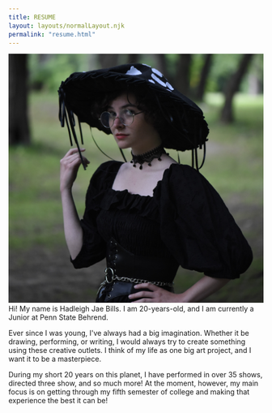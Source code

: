 ```yaml
---
title: RESUME
layout: layouts/normalLayout.njk
permalink: "resume.html"
---
```


<div class="card">
<img class="aboutImg" src="https://raw.githubusercontent.com/HadleighJae/portfolio/main/docs/images/shroommecropped.JPG" alt="me" />
Hi! My name is Hadleigh Jae Bills. I am 20-years-old, and I am currently a Junior at Penn State Behrend.

Ever since I was young, I've always had a big imagination. Whether it be drawing, performing, or writing, I would always try to create something using these creative outlets. I think of my life as one big art project, and I want it to be a masterpiece.

During my short 20 years on this planet, I have performed in over 35 shows, directed three show, and so much more! At the moment, however, my main focus is on getting through my fifth semester of college and making that experience the best it can be!</div>
</div>


